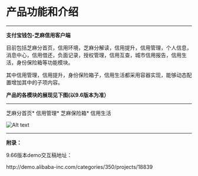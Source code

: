# 产品功能和介绍
***
  **支付宝钱包-芝麻信用客户端**<br/>
  <p>目前包括芝麻分首页，信用环境，芝麻分解读，信用提升，信用管理，个人信息，消息中心，信用借还，负面记录，授权管理，信用互查，城市信用报告，信用生活，身份保险箱等功能模块。</p>
  <p>其中信用管理，信用提升，身份保险箱子，信用生活都采用容器实现，能够动态配置增加其中的子项内容。

  **产品的各模块的展现见下图(以9.6版本为准）**<br/>
***
芝麻分首页*
信用管理*
芝麻保险箱*
信用生活

![Alt text](https://os.alipayobjects.com/rmsportal/iMgKMabJyzEohGq.png "信用管理")
***

**附录：**<br/>
<p>9.66版本demo交互稿地址：</p>
<p> http://demo.alibaba-inc.com/categories/350/projects/18839</p>


